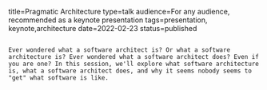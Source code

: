 title=Pragmatic Architecture
type=talk
audience=For any audience, recommended as a keynote presentation
tags=presentation, keynote,architecture
date=2022-02-23
status=published
~~~~~~

Ever wondered what a software architect is? Or what a software architecture is? Ever wondered what a software architect does? Even if you are one? In this session, we'll explore what software architecture is, what a software architect does, and why it seems nobody seems to "get" what software is like.
    
